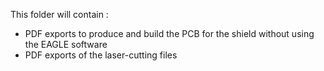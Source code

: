 This folder will contain : 
 - PDF exports to produce and build the PCB for the shield without using the EAGLE software
 - PDF exports of the laser-cutting files
 
